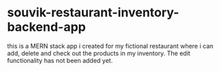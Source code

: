 # souvik-restaurant-inventory-backend-app
this is a MERN stack app i created for my fictional restaurant where i can add, delete and check out the products in my inventory. The edit functionality has not been added yet.
